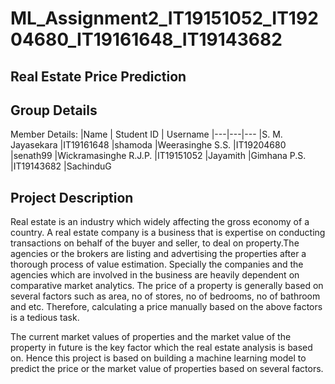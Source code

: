# ML_Assignment2_IT19151052_IT19204680_IT19161648_IT19143682
## Real Estate Price Prediction
## Group Details
Member Details:
|Name | Student ID | Username
|---|---|---
|S. M. Jayasekara |IT19161648 |shamoda
|Weerasinghe S.S. |IT19204680 |senath99
|Wickramasinghe R.J.P. |IT19151052 |Jayamith
|Gimhana P.S. |IT19143682 |SachinduG


## Project Description
Real estate is an industry which widely affecting the gross economy of a country. A real estate company is a business that is expertise on conducting transactions on behalf of the buyer and seller, to deal on property.The agencies or the brokers are listing and advertising the properties after a thorough process of value estimation. Specially the companies and the agencies which are involved in the business are heavily dependent on comparative market analytics. The price of a property is generally based on several factors such as area, no of stores, no of bedrooms, no of bathroom and etc. Therefore, calculating a price manually based on the above factors is a tedious task.

 The current market values of properties and the market value of the property in future is the key factor which the real estate analysis is based on. Hence this project is based on building a machine learning model to predict the price or the market value of properties based on several factors.

